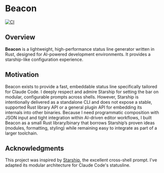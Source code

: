 # Beacon

[![CI](https://github.com/sotayamashita/beacon/actions/workflows/ci.yml/badge.svg)](https://github.com/sotayamashita/beacon/actions/workflows/ci.yml)

## Overview
<!-- LLM Instructions: Update @specs/project.md when you change this section -->

**Beacon** is a lightweight, high-performance status line generator written in Rust, designed for AI-powered development environments. It provides a starship-like configuration experience.

## Motivation

Beacon exists to provide a fast, embeddable status line specifically tailored for Claude Code. I deeply respect and admire Starship for setting the bar on modular, configurable prompts across shells. However, Starship is intentionally delivered as a standalone CLI and does not expose a stable, supported Rust library API or a general plugin API for embedding its internals into other binaries. Because I need programmatic composition with JSON input and tight integration within AI-driven editor workflows, I built Beacon as a small Rust library/binary that borrows Starship’s proven ideas (modules, formatting, styling) while remaining easy to integrate as part of a larger toolchain.

## Acknowledgments

This project was inspired by [Starship](https://starship.rs/), the excellent cross-shell prompt. I've adapted its modular architecture for Claude Code's statusline.
